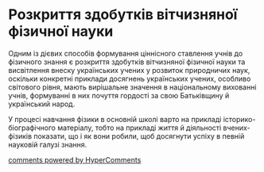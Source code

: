 <div id="hypercomments_widget" class="js-hypercomments-widget invisible"></div>

Розкриття здобутків вітчизняної фізичної науки
=============================================

Одним із дієвих способів формування ціннісного ставлення учнів до фізичного знання є розкриття здобутків вітчизняної фізичної науки та висвітлення внеску українських учених у розвиток природничих наук, оскільки конкретні приклади досягнень українських учених, особливо світового рівня, мають вирішальне значення в національному вихованні учнів, формуванні в них почуття гордості за свою Батьківщину й український народ.

У процесі навчання фізики в основній школі варто на прикладі історико-біографічного матеріалу, тобто на прикладі життя й діяльності вчених-фізиків показати, що і як вони робили, щоб досягнути успіху в певній науковій галузі знання. 

<div class="js-hypercomments-container">
<a href="http://hypercomments.com" class="hc-link" title="comments widget">comments powered by HyperComments</a>
</div>